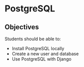 # PostgreSQL

## Objectives

Students should be able to:

- Install PostgreSQL locally
- Create a new user and database
- Use PostgreSQL with Django

